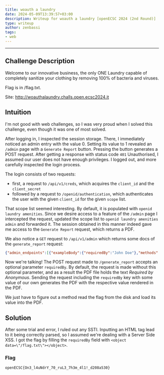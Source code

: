 ```yaml
---
title: woauth a laundry
date: 2024-05-09T13:39:57+03:00
description: Writeup for woauth a laundry [openECSC 2024 (2nd Round)]
type: writeup
author: zenbassi
tags:
- web
---
```

___

## Challenge Description

Welcome to our innovative business, the only ONE Laundry capable of completely sanitize your clothing by removing 100% of bacteria and viruses.

Flag is in /flag.txt.

Site: http://woauthalaundry.challs.open.ecsc2024.it

## Intuition

I'm not good with web challenges, so I was very proud when I solved this challenge, even though it was one of most solved.

After logging in, I inspected the session storage. There, I immediately noticed an admin entry with the value 0. Setting its value to 1 revealed an `/admin` page with a `Generate Report` button. Pressing the button generates a POST request. After getting a response with status code `401` Unauthorised, I assumed our user does not have enough privileges. I logged out, and more carefully inspected the login process.

The login consists of two requests:
* first, a request to `/api/v1/creds`, which acquires the `client_id` and the `client_secret`
* followed by a request to `/openid/authentication`, which authenticates the user with the given `client_id` for the given `scope` list.

That scope list seemed interesting. By default, it is populated with `openid laundry amenities`. Since we desire access to a feature of the `/admin` page I intercepted the request, updated the scope list to `openid laundry amenities admin` and forwarded it. The session obtained in this manner indeed gave me access to the `Generate Report` request, which returns a PDF.

We also notice a `GET` request to `/api/v1/admin` which returns some docs of the `generate_report` request:

```json
{"admin_endpoints":[{"exampleBody":{"requiredBy":"John Doe"},"methods":["POST"],"path":"/generate_report"}]}
```

Now we're talking! The POST request made to `/generate_report` accepts an optional parameter `requiredBy`. By default, the request is made without this optional parameter, and as a result the PDF file holds the text _Required by Anonymous_. Sending the request including the `requiredBy` key with some value of our own generates the PDF with the respective value rendered in the PDF.

We just have to figure out a method read the flag from the disk and load its value into the PDF.

## Solution

After some trial and error, I ruled out any SSTI. Inputting an HTML tag lead to it being correctly parsed, so I assumed we're dealing with a Server Side XSS. I got the flag by filling the `requiredBy` field with `<object data=\"/flag.txt\"></object>`.

### Flag

`openECSC{On3_l4uNdrY_70_ruL3_7h3m_4l1!_d208a530}`
